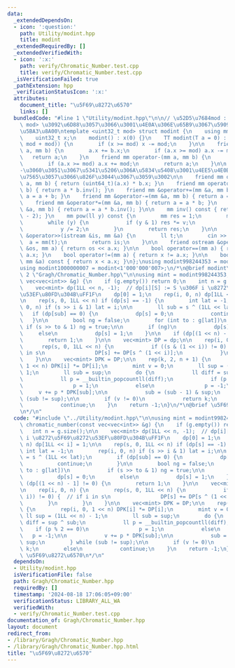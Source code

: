 ```yaml
---
data:
  _extendedDependsOn:
  - icon: ':question:'
    path: Utility/modint.hpp
    title: modint
  _extendedRequiredBy: []
  _extendedVerifiedWith:
  - icon: ':x:'
    path: verify/Chromatic_Number.test.cpp
    title: verify/Chromatic_Number.test.cpp
  _isVerificationFailed: true
  _pathExtension: hpp
  _verificationStatusIcon: ':x:'
  attributes:
    document_title: "\u5F69\u8272\u6570"
    links: []
  bundledCode: "#line 1 \"Utility/modint.hpp\"\n\n// \u52D5\u7684mod : template<int\
    \ mod> \u3092\u6D88\u3057\u3066\u3001\u4E0A\u306E\u65B9\u3067\u5909\u6570mod\u3092\
    \u5BA3\u8A00\ntemplate <uint32_t mod> struct modint {\n    using mm = modint;\n\
    \    uint32_t x;\n    modint() : x(0) {}\n    TT modint(T a = 0) : x((ll(a) %\
    \ mod + mod)) {\n        if (x >= mod) x -= mod;\n    }\n\n    friend mm operator+(mm\
    \ a, mm b) {\n        a.x += b.x;\n        if (a.x >= mod) a.x -= mod;\n     \
    \   return a;\n    }\n    friend mm operator-(mm a, mm b) {\n        a.x -= b.x;\n\
    \        if (a.x >= mod) a.x += mod;\n        return a;\n    }\n\n    //+\u3068\
    -\u3060\u3051\u3067\u5341\u5206\u306A\u5834\u5408\u3001\u4EE5\u4E0B\u306F\u7701\
    \u7565\u3057\u3066\u826F\u3044\u3067\u3059\u3002\n\n    friend mm operator*(mm\
    \ a, mm b) { return (uint64_t)(a.x) * b.x; }\n    friend mm operator/(mm a, mm\
    \ b) { return a * b.inv(); }\n    friend mm &operator+=(mm &a, mm b) { return\
    \ a = a + b; }\n    friend mm &operator-=(mm &a, mm b) { return a = a - b; }\n\
    \    friend mm &operator*=(mm &a, mm b) { return a = a * b; }\n    friend mm &operator/=(mm\
    \ &a, mm b) { return a = a * b.inv(); }\n\n    mm inv() const { return pow(mod\
    \ - 2); }\n    mm pow(ll y) const {\n        mm res = 1;\n        mm v = *this;\n\
    \        while (y) {\n            if (y & 1) res *= v;\n            v *= v;\n\
    \            y /= 2;\n        }\n        return res;\n    }\n\n    friend istream\
    \ &operator>>(istream &is, mm &a) {\n        ll t;\n        cin >> t;\n      \
    \  a = mm(t);\n        return is;\n    }\n\n    friend ostream &operator<<(ostream\
    \ &os, mm a) { return os << a.x; }\n\n    bool operator==(mm a) { return x ==\
    \ a.x; }\n    bool operator!=(mm a) { return x != a.x; }\n\n    bool operator<(const\
    \ mm &a) const { return x < a.x; }\n};\nusing modint998244353 = modint<998244353>;\n\
    using modint1000000007 = modint<1'000'000'007>;\n/*\n@brief modint\n*/\n#line\
    \ 2 \"Gragh/Chromatic_Number.hpp\"\n\nusing mint = modint998244353;\nint chromatic_number(const\
    \ vec<vec<int>> &g) {\n    if (g.empty()) return 0;\n    int n = g.size();\n\n\
    \    vec<mint> dp(1LL << n, -1);  // dp[i][S] := S \u306F i \u8272\u5F69\u8272\
    \u53EF\u80FD\u304B\uFF1F\n    dp[0] = 1;\n    rep(i, 0, n) dp[1LL << i] = 1;\n\
    \n    rep(s, 0, 1LL << n) if (dp[s] == -1) {\n        int lat = -1;\n        rep(i,\
    \ 0, n) if (s >> i & 1) lat = i;\n\n        ll sub = s ^ (1LL << lat);\n     \
    \   if (dp[sub] == 0) {\n            dp[s] = 0;\n            continue;\n     \
    \   }\n\n        bool ng = false;\n        for (int to : g[lat])\n           \
    \ if (s >> to & 1) ng = true;\n\n        if (ng)\n            dp[s] = 0;\n   \
    \     else\n            dp[s] = 1;\n    }\n\n    if (dp[(1 << n) - 1] != 0) {\n\
    \        return 1;\n    }\n\n    vec<mint> DP = dp;\n\n    rep(i, 0, n) {\n  \
    \      rep(s, 0, 1LL << n) {\n            if ((s & (1 << i)) != 0) {  // if i\
    \ in s\n                DP[s] += DP[s ^ (1 << i)];\n            }\n        }\n\
    \    }\n\n    vec<mint> DPK = DP;\n\n    rep(k, 2, n + 1) {\n        rep(i, 0,\
    \ 1 << n) DPK[i] *= DP[i];\n        mint v = 0;\n        ll sup = (1LL << n) -\
    \ 1;\n        ll sub = sup;\n        do {\n            ll diff = sup ^ sub;\n\
    \            ll p = __builtin_popcountll(diff);\n            if (p % 2 == 0)\n\
    \                p = 1;\n            else\n                p = -1;\n\n       \
    \     v += p * DPK[sub];\n\n            sub = (sub - 1) & sup;\n        } while\
    \ (sub != sup);\n\n        if (v != 0)\n            return k;\n        else\n\
    \            continue;\n    }\n    return -1;\n}\n/*\n@brief \u5F69\u8272\u6570\
    \n*/\n"
  code: "#include \"../Utility/modint.hpp\"\n\nusing mint = modint998244353;\nint\
    \ chromatic_number(const vec<vec<int>> &g) {\n    if (g.empty()) return 0;\n \
    \   int n = g.size();\n\n    vec<mint> dp(1LL << n, -1);  // dp[i][S] := S \u306F\
    \ i \u8272\u5F69\u8272\u53EF\u80FD\u304B\uFF1F\n    dp[0] = 1;\n    rep(i, 0,\
    \ n) dp[1LL << i] = 1;\n\n    rep(s, 0, 1LL << n) if (dp[s] == -1) {\n       \
    \ int lat = -1;\n        rep(i, 0, n) if (s >> i & 1) lat = i;\n\n        ll sub\
    \ = s ^ (1LL << lat);\n        if (dp[sub] == 0) {\n            dp[s] = 0;\n \
    \           continue;\n        }\n\n        bool ng = false;\n        for (int\
    \ to : g[lat])\n            if (s >> to & 1) ng = true;\n\n        if (ng)\n \
    \           dp[s] = 0;\n        else\n            dp[s] = 1;\n    }\n\n    if\
    \ (dp[(1 << n) - 1] != 0) {\n        return 1;\n    }\n\n    vec<mint> DP = dp;\n\
    \n    rep(i, 0, n) {\n        rep(s, 0, 1LL << n) {\n            if ((s & (1 <<\
    \ i)) != 0) {  // if i in s\n                DP[s] += DP[s ^ (1 << i)];\n    \
    \        }\n        }\n    }\n\n    vec<mint> DPK = DP;\n\n    rep(k, 2, n + 1)\
    \ {\n        rep(i, 0, 1 << n) DPK[i] *= DP[i];\n        mint v = 0;\n       \
    \ ll sup = (1LL << n) - 1;\n        ll sub = sup;\n        do {\n            ll\
    \ diff = sup ^ sub;\n            ll p = __builtin_popcountll(diff);\n        \
    \    if (p % 2 == 0)\n                p = 1;\n            else\n             \
    \   p = -1;\n\n            v += p * DPK[sub];\n\n            sub = (sub - 1) &\
    \ sup;\n        } while (sub != sup);\n\n        if (v != 0)\n            return\
    \ k;\n        else\n            continue;\n    }\n    return -1;\n}\n/*\n@brief\
    \ \u5F69\u8272\u6570\n*/\n"
  dependsOn:
  - Utility/modint.hpp
  isVerificationFile: false
  path: Gragh/Chromatic_Number.hpp
  requiredBy: []
  timestamp: '2024-08-18 17:06:05+09:00'
  verificationStatus: LIBRARY_ALL_WA
  verifiedWith:
  - verify/Chromatic_Number.test.cpp
documentation_of: Gragh/Chromatic_Number.hpp
layout: document
redirect_from:
- /library/Gragh/Chromatic_Number.hpp
- /library/Gragh/Chromatic_Number.hpp.html
title: "\u5F69\u8272\u6570"
---
```

